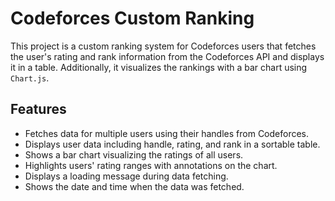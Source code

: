 # Codeforces Custom Ranking

This project is a custom ranking system for Codeforces users that fetches the user's rating and rank information from the Codeforces API and displays it in a table. Additionally, it visualizes the rankings with a bar chart using `Chart.js`.

## Features

- Fetches data for multiple users using their handles from Codeforces.
- Displays user data including handle, rating, and rank in a sortable table.
- Shows a bar chart visualizing the ratings of all users.
- Highlights users' rating ranges with annotations on the chart.
- Displays a loading message during data fetching.
- Shows the date and time when the data was fetched.

